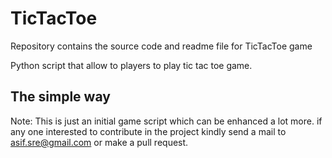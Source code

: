 # TicTacToe
Repository contains the source code and readme file for TicTacToe game

Python script that allow to players to play tic tac toe game.

## The simple way ##

Note:
This is just an initial game script which can be enhanced a lot more. if any one interested to contribute in the project kindly send a mail to asif.sre@gmail.com or make a pull request.

